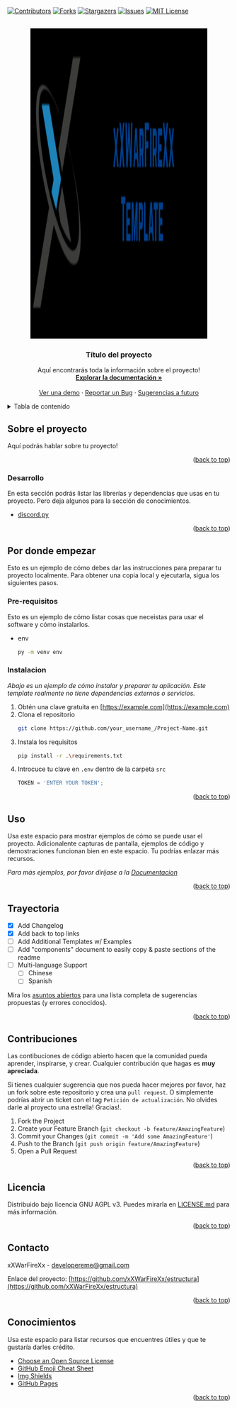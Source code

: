 <div id="top"></div>

[![Contributors][campo-contribuciones]][url-contribuciones]
[![Forks][campo-forks]][url-forks]
[![Stargazers][campo-estrellas]][url-estrellas]
[![Issues][campo-reportes]][url-reportes]
[![MIT License][campo-licencia]][url-licencia]


<!-- PROJECT LOGO -->
<br />
<div align="center">
  <a href="https://github.com/xXWarFireXx/estructura">
    <img src="./img/logo-ejemplo.png" alt="Logo" width="400" height="700">
  </a>

  <h3 align="center">Título del proyecto</h3>

  <p align="center">
    Aquí encontrarás toda la información sobre el proyecto!
    <br />
    <a href="https://github.com/xXWarFireXx/estructura"><strong>Explorar la documentación »</strong></a>
    <br />
    <br />
    <a href="https://github.com/xXWarFireXx/estructura">Ver una demo</a>
    ·
    <a href="https://github.com/xXWarFireXx/estructura/issues">Reportar un Bug</a>
    ·
    <a href="https://github.com/xXWarFireXx/estructura/issues">Sugerencias a futuro</a>
  </p>
</div>



<!-- TABLE OF CONTENTS -->
<details>
  <summary>Tabla de contenido</summary>
  <ol>
    <li>
      <a href="#sobre-el-proyecto">Sobre el proyecto</a>
      <ul>
        <li><a href="#desarrollo">Desarrollo</a></li>
      </ul>
    </li>
    <li>
      <a href="#por-donde-empezar">Por dónde empezar</a>
      <ul>
        <li><a href="#pre-requisitos">Pre-requisitos</a></li>
        <li><a href="#instalacion">Instalación</a></li>
      </ul>
    </li>
    <li><a href="#uso">Uso</a></li>
    <li><a href="#trayectoria">Trayectoria</a></li>
    <li><a href="#contribuciones">Contribuciones</a></li>
    <li><a href="#licencia">Licencia</a></li>
    <li><a href="#contacto">Contacto</a></li>
    <li><a href="#conocimientos">Conocimientos</a></li>
  </ol>
</details>



<!-- ABOUT THE PROJECT -->
## Sobre el proyecto

Aquí podrás hablar sobre tu proyecto!

<p align="right">(<a href="#top">back to top</a>)</p>

### Desarrollo

En esta sección podrás listar las librerías y dependencias que usas en tu proyecto. Pero deja algunos para la sección de conocimientos.

* [discord.py](https://discordpy.readthedocs.io/en/stable/)

<p align="right">(<a href="#top">back to top</a>)</p>



<!-- GETTING STARTED -->
## Por donde empezar

Esto es un ejemplo de cómo debes dar las instrucciones para preparar tu proyecto localmente.
Para obtener una copia local y ejecutarla, sigua los siguientes pasos.

### Pre-requisitos

Esto es un ejemplo de cómo listar cosas que neceistas para usar el software y cómo instalarlos.
* env
  ```sh
  py -m venv env
  ```

### Instalacion

_Abajo es un ejemplo de cómo instalar y preparar tu aplicación. Este template realmente no tiene dependencias externas o servicios._

1. Obtén una clave gratuita en [https://example.com](https://example.com)
2. Clona el repositorio
   ```sh
   git clone https://github.com/your_username_/Project-Name.git
   ```
3. Instala los requisitos
   ```sh
   pip install -r .\requirements.txt
   ```
4. Introcuce tu clave en `.env` dentro de la carpeta `src`
   ```js
   TOKEN = 'ENTER YOUR TOKEN';
   ```

<p align="right">(<a href="#top">back to top</a>)</p>



<!-- USAGE EXAMPLES -->
## Uso

Usa este espacio para mostrar ejemplos de cómo se puede usar el proyecto. Adicionalente capturas de pantalla, ejemplos de código y demostraciones funcionan bien en este espacio. Tu podrías enlazar más recursos.

_Para más ejemplos, por favor diríjase a la [Documentacion](https://example.com)_

<p align="right">(<a href="#top">back to top</a>)</p>



<!-- ROADMAP -->
## Trayectoria

- [x] Add Changelog
- [x] Add back to top links
- [ ] Add Additional Templates w/ Examples
- [ ] Add "components" document to easily copy & paste sections of the readme
- [ ] Multi-language Support
    - [ ] Chinese
    - [ ] Spanish

Mira los [asuntos abiertos](https://github.com/xXWarFireXx/estructura/issues) para una lista completa de sugerencias propuestas (y errores conocidos).

<p align="right">(<a href="#top">back to top</a>)</p>



<!-- CONTRIBUTING -->
## Contribuciones

Las contibuciones de código abierto hacen que la comunidad pueda aprender, inspirarse, y crear. Cualquier contribución que hagas es **muy apreciada**.

Si tienes cualquier sugerencia que nos pueda hacer mejores por favor, haz un fork sobre este repositorio y crea una `pull request`. O simplemente podrías abrir un ticket con el tag `Petición de actualización`.
No olvides darle al proyecto una estrella! Gracias!.

1. Fork the Project
2. Create your Feature Branch (`git checkout -b feature/AmazingFeature`)
3. Commit your Changes (`git commit -m 'Add some AmazingFeature'`)
4. Push to the Branch (`git push origin feature/AmazingFeature`)
5. Open a Pull Request

<p align="right">(<a href="#top">back to top</a>)</p>



<!-- LICENSE -->
## Licencia

Distribuido bajo licencia GNU AGPL v3. Puedes mirarla en [LICENSE.md][url-licencia] para más información.

<p align="right">(<a href="#top">back to top</a>)</p>



<!-- CONTACT -->
## Contacto

xXWarFireXx - [developereme@gmail.com](mailto:developereme@gmail.com?subject=CONTACTO%20DESDE%20ESTRUCTURA%20EN%20GITHUB)

Enlace del proyecto: [https://github.com/xXWarFireXx/estructura](https://github.com/xXWarFireXx/estructura)

<p align="right">(<a href="#top">back to top</a>)</p>



<!-- ACKNOWLEDGMENTS -->
## Conocimientos

Usa este espacio para listar recursos que encuentres útiles y que te gustaría darles crédito.

* [Choose an Open Source License](https://choosealicense.com)
* [GitHub Emoji Cheat Sheet](https://www.webpagefx.com/tools/emoji-cheat-sheet)
* [Img Shields](https://shields.io)
* [GitHub Pages](https://pages.github.com)

<p align="right">(<a href="#top">back to top</a>)</p>



<!-- MARKDOWN LINKS & IMAGES -->
<!-- https://www.markdownguide.org/basic-syntax/#reference-style-links -->
[campo-contribuciones]: https://img.shields.io/github/contributors/xXWarFireXx/estructura.svg?style=for-the-badge
[url-contribuciones]: https://github.com/xXWarFireXx/estructura/graphs/contributors
[campo-forks]: https://img.shields.io/github/forks/xXWarFireXx/estructura.svg?style=for-the-badge
[url-forks]: https://github.com/xXWarFireXx/estructura/network/members
[campo-estrellas]: https://img.shields.io/github/stars/xXWarFireXx/estructura.svg?style=for-the-badge
[url-estrellas]: https://github.com/xXWarFireXx/estructura/stargazers
[campo-reportes]: https://img.shields.io/github/issues/xXWarFireXx/estructura.svg?style=for-the-badge
[url-reportes]: https://github.com/xXWarFireXx/estructura/issues
[campo-licencia]: https://img.shields.io/github/license/xXWarFireXx/estructura.svg?style=for-the-badge
[url-licencia]: https://github.com/xXWarFireXx/estructura/blob/master/LICENSE.md